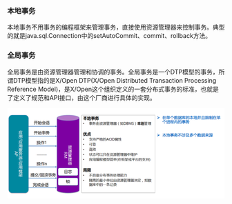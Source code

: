 ### 本地事务
本地事务不用事务的编程框架来管理事务，直接使用资源管理器来控制事务。典型的就是java.sql.Connection中的setAutoCommit、commit、rollback方法。

### 全局事务
全局事务是由资源管理器管理和协调的事务。全局事务是一个DTP模型的事务，所谓DTP模型指的是X/Open DTP(X/Open Distributed Transaction Processing Reference Model)，是X/Open这个组织定义的一套分布式事务的标准，也就是了定义了规范和API接口，由这个厂商进行具体的实现。

![](https://github.com/taojintianxia/jargon/blob/master/resources/img/database/transaction/%E6%9C%AC%E5%9C%B0%E4%BA%8B%E5%8A%A1.png)